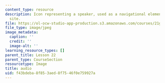 ```yaml
---
content_type: resource
description: Icon representing a speaker, used as a navigational element on a course
  site.
file: https://ol-ocw-studio-app-production.s3.amazonaws.com/courses/21g-504-japanese-iv-spring-2009/f43bdeba8f853aed8f7546f0e759927a_audio.jpg
file_type: image/jpeg
image_metadata:
  caption: ''
  credit: ''
  image-alt: ''
learning_resource_types: []
parent_title: Lesson 22
parent_type: CourseSection
resourcetype: Image
title: audio
uid: f43bdeba-8f85-3aed-8f75-46f0e759927a
---
```

